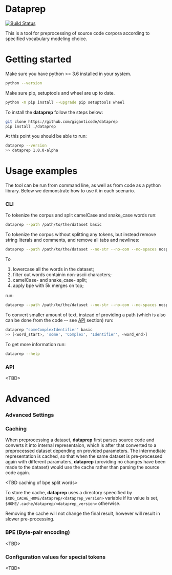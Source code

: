 # Dataprep

[![Build Status](https://travis-ci.org/giganticode/dataprep.svg?branch=master)](https://travis-ci.org/giganticode/dataprep)

This is a tool for preprocessing of source code corpora according to specified vocabulary modeling choice.

# Getting started

Make sure you have python >= 3.6 installed in your system.
```bash
python --version
``` 

Make sure pip, setuptools and wheel are up to date.
```bash
python -m pip install --upgrade pip setuptools wheel
```

To install the **dataprep** follow the steps below:
```bash
git clone https://github.com/giganticode/dataprep
pip install ./dataprep
```

At this point you should be able to run:
```bash
dataprep --version
>> dataprep 1.0.0-alpha
```

# Usage examples

The tool can be run from command line, as well as from code as a python library. Below we demonstrate how to use it in each scenario.

### CLI

To tokenize the corpus and split camelCase and snake_case words run:

```bash
dataprep --path /path/to/the/dataset basic
```

To tokenize the corpus without splitting any tokens, 
but instead remove string literals and comments, 
and remove all tabs and newlines:

```bash
dataprep --path /path/to/the/dataset --no-str --no-com --no-spaces nosplit
```

To 
1. lowercase all the words in the dataset; 
1. filter out words containin non-ascii characters;
3. camelCase- and snake_case- split; 
4. apply bpe with 5k merges on top;

run:

```bash
dataprep --path /path/to/the/dataset --no-str --no-com --no-spaces nosplit
```

To convert smaller amount of text, instead of providing a path 
(which is also can be done from the code -- see [API](#API) section) run:

```bash
dataprep "someComplexIdentifier" basic
>> [<word_start>, 'some', 'Complex', 'Identifier', <word_end>]
```
 
To get more information run:

```bash
dataprep --help
```

### API

\<TBD>

# Advanced

### Advanced Settings

### Caching

When preprocessing a dataset, **dataprep** first parses source code and converts it into internal representaion, 
which is after that converted to a preprocessed dataset depending on provided parameters. The intermediate 
representation is cached, so that when the same dataset is pre-processed again with different paramaters,
**dataprep** (providing no changes have been made to the dataset) would use the cache rather than parsing 
the source code again.

\<TBD caching of bpe split words>

To store the cache, **dataprep** uses a directory speecified by `$XDG_CACHE_HOME/dataprep/<dataprep_version>` variable if its value is set, 
`$HOME/.cache/dataprep/<dataprep_version>` otherwise.

Removing the cache will not change the final result, however will result in slower pre-processing.

### BPE (Byte-pair encoding)

\<TBD>

### Configuration values for special tokens

\<TBD>

